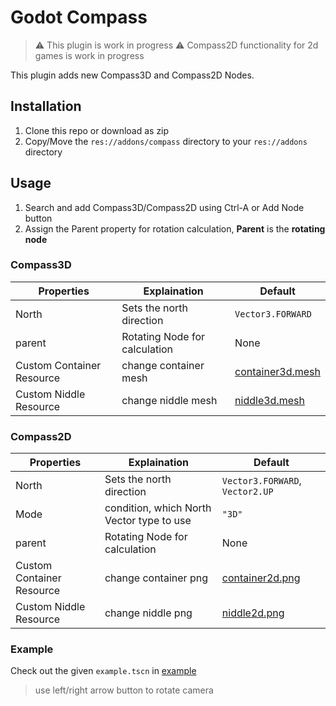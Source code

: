 # Godot Compass

> :warning: This plugin is work in progress
> :warning: Compass2D functionality for 2d games is work in progress

This plugin adds new Compass3D and Compass2D Nodes.

## Installation
1. Clone this repo or download as zip
2. Copy/Move the `res://addons/compass` directory to your `res://addons` directory

## Usage
1. Search and add Compass3D/Compass2D using Ctrl-A or Add Node button
2. Assign the Parent property for rotation calculation, **Parent** is the **rotating node**

### Compass3D
| Properties | Explaination | Default |
| --- | --- | --- |
| North | Sets the north direction | `Vector3.FORWARD` |
| parent | Rotating Node for calculation | None |
| Custom Container Resource | change container mesh | [container3d.mesh][l1] |
| Custom Niddle Resource | change niddle mesh | [niddle3d.mesh][l2] |

### Compass2D
| Properties | Explaination | Default |
| --- | --- | --- |
| North | Sets the north direction | `Vector3.FORWARD`, `Vector2.UP` |
| Mode | condition, which North Vector type to use | `"3D"` |
| parent | Rotating Node for calculation | None |
| Custom Container Resource | change container png | [container2d.png][l3] |
| Custom Niddle Resource | change niddle png | [niddle2d.png][l4] |

### Example
Check out the given `example.tscn` in [example][l0]
> use left/right arrow button to rotate camera

[l0]: ./addons/compass/example
[l1]: ./addons/compass/resources/container3d.mesh
[l2]: ./addons/compass/resources/niddle3d.mesh
[l3]: ./addons/compass/resources/container2d.png
[l4]: ./addons/compass/resources/niddle2d.png
